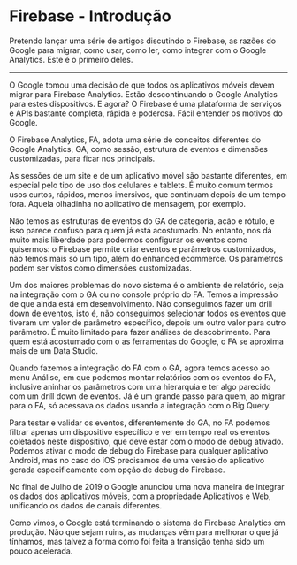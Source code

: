 # Firebase - Introdução

Pretendo lançar uma série de artigos discutindo o Firebase, as razões do Google para migrar, como usar, como ler, como integrar com o Google Analytics. Este é o primeiro deles.

---

O Google tomou uma decisão de que todos os aplicativos móveis devem migrar para Firebase Analytics. Estão descontinuando o Google Analytics para estes dispositivos. E agora? O Firebase é uma plataforma de serviços e APIs bastante completa, rápida e poderosa. Fácil entender os motivos do Google.

O Firebase Analytics, FA, adota uma série de conceitos diferentes do Google Analytics, GA, como sessão, estrutura de eventos e dimensões customizadas, para ficar nos principais.

As sessões de um site e de um aplicativo móvel são bastante diferentes, em especial pelo tipo de uso dos celulares e tablets. É muito comum termos usos curtos, rápidos, menos imersivos, que continuam depois de um tempo fora. Aquela olhadinha no aplicativo de mensagem, por exemplo.

Não temos as estruturas de eventos do GA de categoria, ação e rótulo, e isso parece confuso para quem já está acostumado. No entanto, nos dá muito mais liberdade para podermos configurar os eventos como quisermos: o Firebase permite criar eventos e parâmetros customizados, não temos mais só um tipo, além do enhanced ecommerce. Os parâmetros podem ser vistos como dimensões customizadas.

Um dos maiores problemas do novo sistema é o ambiente de relatório, seja na integração com o GA ou no console próprio do FA. Temos a impressão de que ainda está em desenvolvimento. Não conseguimos fazer um drill down de eventos, isto é, não conseguimos selecionar todos os eventos que tiveram um valor de parâmetro específico, depois um outro valor para outro parâmetro. É muito limitado para fazer análises de descobrimento. Para quem está acostumado com o as ferramentas do Google, o FA se aproxima mais de um Data Studio.

Quando fazemos a integração do FA com o GA, agora temos acesso ao menu Análise, em que podemos montar relatórios com os eventos do FA, inclusive aninhar os parâmetros com uma hierarquia e ter algo parecido com um drill down de eventos. Já é um grande passo para quem, ao migrar para o FA, só acessava os dados usando a integração com o Big Query.

Para testar e validar os eventos, diferentemente do GA, no FA podemos filtrar apenas um dispositivo específico e ver em tempo real os eventos coletados neste dispositivo, que deve estar com o modo de debug ativado. Podemos ativar o modo de debug do Firebase para qualquer aplicativo Android, mas no caso do iOS precisamos de uma versão do aplicativo gerada especificamente com opção de debug do Firebase.

No final de Julho de 2019 o Google anunciou uma nova maneira de integrar os dados dos aplicativos móveis, com a propriedade Aplicativos e Web, unificando os dados de canais diferentes.

Como vimos, o Google está terminando o sistema do Firebase Analytics em produção. Não que sejam ruins, as mudanças vêm para melhorar o que já tínhamos, mas talvez a forma como foi feita a transição tenha sido um pouco acelerada.

